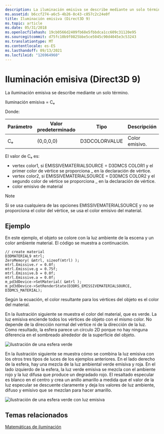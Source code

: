 ```yaml
---
description: La iluminación emisiva se describe mediante un solo término.
ms.assetid: b6ccf274-a6c5-4b26-8c43-c857c2c24e0f
title: Iluminación emisiva (Direct3D 9)
ms.topic: article
ms.date: 05/31/2018
ms.openlocfilehash: 19cb0566d2409fb68e5fbbdca1cc609c31120e95
ms.sourcegitcommit: d75fc10b9f0825bbe5ce5045c90d4045e3c53243
ms.translationtype: MT
ms.contentlocale: es-ES
ms.lasthandoff: 09/13/2021
ms.locfileid: "126964960"
---
```

# <a name="emissive-lighting-direct3d-9"></a>Iluminación emisiva (Direct3D 9)

La iluminación emisiva se describe mediante un solo término.

Iluminación emisiva = Cₑ

Donde:



| Parámetro | Valor predeterminado | Tipo          | Descripción     |
|-----------|---------------|---------------|-----------------|
| Cₑ        | (0,0,0,0)     | D3DCOLORVALUE | Color emisivo. |



 

El valor de Cₑ es:

-   vertex color1, si EMISSIVEMATERIALSOURCE = D3DMCS COLOR1 y el primer color de vértice se proporciona \_ en la declaración de vértice.
-   vertex color2, si EMISSIVEMATERIALSOURCE = D3DMCS COLOR2 y el segundo color de vértice se proporciona \_ en la declaración de vértice.
-   color emisivo de material

> [!Note]  
> Si se usa cualquiera de las opciones EMISSIVEMATERIALSOURCE y no se proporciona el color del vértice, se usa el color emisivo del material.

 

## <a name="example"></a>Ejemplo

En este ejemplo, el objeto se colore con la luz ambiente de la escena y un color ambiente material. El código se muestra a continuación.


```
// create material
D3DMATERIAL9 mtrl;
ZeroMemory( &mtrl, sizeof(mtrl) );
mtrl.Emissive.r = 0.0f;
mtrl.Emissive.g = 0.75f;
mtrl.Emissive.b = 0.0f;
mtrl.Emissive.a = 0.0f;
m_pd3dDevice->SetMaterial( &mtrl );
m_pd3dDevice->SetRenderState(D3DRS_EMISSIVEMATERIALSOURCE, D3DMCS_MATERIAL);
```



Según la ecuación, el color resultante para los vértices del objeto es el color del material.

En la ilustración siguiente se muestra el color del material, que es verde. La luz emisiva enciende todos los vértices de objeto con el mismo color. No depende de la dirección normal del vértice ni de la dirección de la luz. Como resultado, la esfera parece un círculo 2D porque no hay ninguna diferencia en el sombreado alrededor de la superficie del objeto.

![ilustración de una esfera verde](images/lighte.jpg)

En la ilustración siguiente se muestra cómo se combina la luz emisiva con los otros tres tipos de luces de los ejemplos anteriores. En el lado derecho de la esfera, hay una mezcla de la luz ambiental verde emisiva y roja. En el lado izquierdo de la esfera, la luz verde emisiva se mezcla con el ambiente rojo y la luz difusa que produce un degradado rojo. El resaltado especular es blanco en el centro y crea un anillo amarillo a medida que el valor de la luz especular se descuente claramente y deja los valores de luz ambiente, difuso y emisivo que se mezclan para hacer amarillo.

![ilustración de una esfera verde con luz emisiva](images/lightadse.jpg)

## <a name="related-topics"></a>Temas relacionados

<dl> <dt>

[Matemáticas de iluminación](mathematics-of-lighting.md)
</dt> </dl>

 

 



